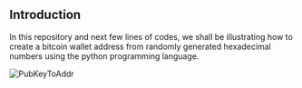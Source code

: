 Introduction
------------

In this repository and next few lines of codes, we shall be illustrating how to create a bitcoin wallet address from randomly generated hexadecimal numbers using the python programming language.


![PubKeyToAddr](https://github.com/ol-s-cloud/bitcoin-address-generator/assets/134246135/59e6e9f1-ee14-40b7-8b6d-f19c9cb5d1dc)
